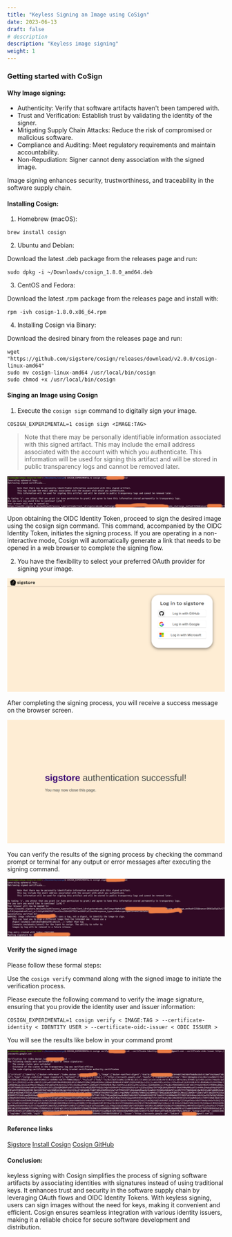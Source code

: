 ```yaml
---
title: "Keyless Signing an Image using CoSign"
date: 2023-06-13
draft: false
# description
description: "Keyless image signing"
weight: 1
---
```


### Getting started with CoSign

#### Why Image signing:

* Authenticity: Verify that software artifacts haven't been tampered with.
* Trust and Verification: Establish trust by validating the identity of the signer.
* Mitigating Supply Chain Attacks: Reduce the risk of compromised or malicious software.
* Compliance and Auditing: Meet regulatory requirements and maintain accountability.
* Non-Repudiation: Signer cannot deny association with the signed image.

Image signing enhances security, trustworthiness, and traceability in the software supply chain.

#### Installing Cosign:

1. Homebrew (macOS):
```shell
brew install cosign
```

2. Ubuntu and Debian:

Download the latest .deb package from the releases page and run:
```shell
sudo dpkg -i ~/Downloads/cosign_1.8.0_amd64.deb
```
3. CentOS and Fedora:

Download the latest .rpm package from the releases page and install with:
```shell
rpm -ivh cosign-1.8.0.x86_64.rpm
```
4. Installing Cosign via Binary:

Download the desired binary from the releases page and run:


```shell
wget "https://github.com/sigstore/cosign/releases/download/v2.0.0/cosign-linux-amd64"
sudo mv cosign-linux-amd64 /usr/local/bin/cosign
sudo chmod +x /usr/local/bin/cosign
```

#### Singing an Image using Cosign

1. Execute the `cosign sign` command to digitally sign your image.
```shell
COSIGN_EXPERIMENTAL=1 cosign sign <IMAGE:TAG>
```

> 	Note that there may be personally identifiable information associated with this signed artifact.
	This may include the email address associated with the account with which you authenticate.
	This information will be used for signing this artifact and will be stored in public transparency logs and cannot be removed later.

![alt text](cosign-sign-1.jpg)

Upon obtaining the OIDC Identity Token, proceed to sign the desired image using the cosign sign command. This command, accompanied by the OIDC Identity Token, initiates the signing process. If you are operating in a non-interactive mode, Cosign will automatically generate a link that needs to be opened in a web browser to complete the signing flow.

2. You have the flexibility to select your preferred OAuth provider for signing your image.

![alt text](./cosign-browser-2.png)

After completing the signing process, you will receive a success message on the browser screen.
   
![alt text](./cosign-browser-complete.png)

You can verify the results of the signing process by checking the command prompt or terminal for any output or error messages after executing the signing command.

![alt text](cosign-sign-done-4.jpg)

#### Verify the signed image

Please follow these formal steps:

Use the `cosign verify` command along with the signed image to initiate the verification process.

Please execute the following command to verify the image signature, ensuring that you provide the identity user and issuer information:

```shell
COSIGN_EXPERIMENTAL=1 cosign verify < IMAGE:TAG > --certificate-identity < IDENTITY USER > --certificate-oidc-issuer < ODIC ISSUER >
```
You will see the results like below in your command promt

![alt text](cosign-verify-5.jpg)

 #### Reference links

 [Sigstore](https://docs.sigstore.dev/cosign)
 [Install Cosign](https://edu.chainguard.dev/open-source/sigstore/cosign/how-to-install-cosign/)
 [Cosign GitHub](https://github.com/sigstore/cosign)

#### Conclusion:

 keyless signing with Cosign simplifies the process of signing software artifacts by associating identities with signatures instead of using traditional keys. It enhances trust and security in the software supply chain by leveraging OAuth flows and OIDC Identity Tokens. With keyless signing, users can sign images without the need for keys, making it convenient and efficient. Cosign ensures seamless integration with various identity issuers, making it a reliable choice for secure software development and distribution.


